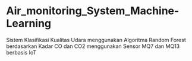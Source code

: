 # Air_monitoring_System_Machine-Learning
Sistem Klasifikasi Kualitas Udara menggunakan Algoritma  Random Forest berdasarkan Kadar CO dan CO2  menggunakan Sensor MQ7 dan MQ13 berbasis IoT
